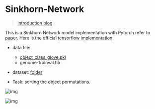 # Sinkhorn-Network

> [introduction blog](https://zhuanlan.zhihu.com/p/76742946)

This is a Sinkhorn Network model implementation with Pytorch refer to [paper]().  Here is the official [tensorflow implementation](https://github.com/google/gumbel_sinkhorn).



* data file: 
  * [object_class_glove.pkl](https://drive.google.com/file/d/1na9xQ7PJvn2nYj2KpH9C6pEAlYWmJnPt/view?usp=sharing)
  * genome-trainval.h5

* dataset: [folder](./data/datasets/sentence_pairs.json)
* Task: sorting the object permutations.

![img](https://pic2.zhimg.com/80/v2-ce93fdbebae3c4991de6303f9143d355_720w.jpg)

![img](https://pic2.zhimg.com/80/v2-b647a176a42547659da525898e00e511_720w.jpg)



